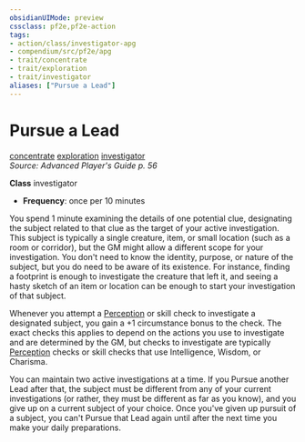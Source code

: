 ```yaml
---
obsidianUIMode: preview
cssclass: pf2e,pf2e-action
tags:
- action/class/investigator-apg
- compendium/src/pf2e/apg
- trait/concentrate
- trait/exploration
- trait/investigator
aliases: ["Pursue a Lead"]
---
```

# Pursue a Lead
[concentrate](concentrate.md "Concentrate Action & Ability Trait")  [exploration](exploration.md "Exploration Action & Ability Trait")  [investigator](Reference/Rules/Traits/investigator-apg.md "Investigator Class Trait")  
*Source: Advanced Player's Guide p. 56*  

**Class** investigator
- **Frequency**: once per 10 minutes

You spend 1 minute examining the details of one potential clue, designating the subject related to that clue as the target of your active investigation. This subject is typically a single creature, item, or small location (such as a room or corridor), but the GM might allow a different scope for your investigation. You don't need to know the identity, purpose, or nature of the subject, but you do need to be aware of its existence. For instance, finding a footprint is enough to investigate the creature that left it, and seeing a hasty sketch of an item or location can be enough to start your investigation of that subject.

Whenever you attempt a [Perception](skills.md#Perception) or skill check to investigate a designated subject, you gain a +1 circumstance bonus to the check. The exact checks this applies to depend on the actions you use to investigate and are determined by the GM, but checks to investigate are typically [Perception](skills.md#Perception) checks or skill checks that use Intelligence, Wisdom, or Charisma.

You can maintain two active investigations at a time. If you Pursue another Lead after that, the subject must be different from any of your current investigations (or rather, they must be different as far as you know), and you give up on a current subject of your choice. Once you've given up pursuit of a subject, you can't Pursue that Lead again until after the next time you make your daily preparations.